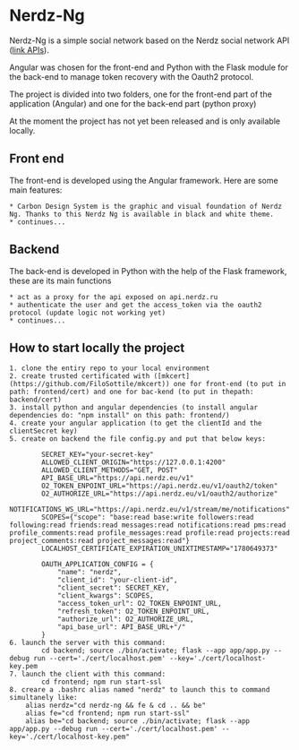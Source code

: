 # Nerdz-Ng

Nerdz-Ng is a simple social network based on the Nerdz social network API ([link APIs](https://api.nerdz.eu/docs])).

Angular was chosen for the front-end and Python with the Flask module for the back-end to manage token recovery with the Oauth2 protocol.

The project is divided into two folders, one for the front-end part of the application (Angular) and one for the back-end part (python proxy)

At the moment the project has not yet been released and is only available locally.

## Front end
The front-end is developed using the Angular framework. Here are some main features:

    * Carbon Design System is the graphic and visual foundation of Nerdz Ng. Thanks to this Nerdz Ng is available in black and white theme.
    * continues...

## Backend
The back-end is developed in Python with the help of the Flask framework, these are its main functions

    * act as a proxy for the api exposed on api.nerdz.ru
    * authenticate the user and get the access_token via the oauth2 protocol (update logic not working yet)
    * continues...

## How to start locally the project
    1. clone the entiry repo to your local environment
    2. create trusted certificated with ([mkcert](https://github.com/FiloSottile/mkcert)) one for front-end (to put in path: frontend/cert) and one for bac-kend (to put in thepath: backend/cert)
    3. install python and angular dependencies (to install angular dependencies do: "npm install" on this path: frontend/)
    4. create your angular application (to get the clientId and the clientSecret key)
    5. create on backend the file config.py and put that below keys:

            SECRET_KEY="your-secret-key"
            ALLOWED_CLIENT_ORIGIN="https://127.0.0.1:4200"
            ALLOWED_CLIENT_METHODS="GET, POST"
            API_BASE_URL="https://api.nerdz.eu/v1"
            O2_TOKEN_ENPOINT_URL="https://api.nerdz.eu/v1/oauth2/token"
            O2_AUTHORIZE_URL="https://api.nerdz.eu/v1/oauth2/authorize"
            NOTIFICATIONS_WS_URL="https://api.nerdz.eu/v1/stream/me/notifications"
            SCOPES={"scope": "base:read base:write followers:read following:read friends:read messages:read notifications:read pms:read profile_comments:read profile_messages:read profile:read projects:read project_comments:read project_messages:read"}
            LOCALHOST_CERTIFICATE_EXPIRATION_UNIXTIMESTAMP="1780649373"

            OAUTH_APPLICATION_CONFIG = {
                "name": "nerdz",
                "client_id": "your-client-id",
                "client_secret": SECRET_KEY,
                "client_kwargs": SCOPES,
                "access_token_url": O2_TOKEN_ENPOINT_URL,
                "refresh_token": O2_TOKEN_ENPOINT_URL,
                "authorize_url": O2_AUTHORIZE_URL,
                "api_base_url": API_BASE_URL+"/"
            }
    6. launch the server with this command:
            cd backend; source ./bin/activate; flask --app app/app.py --debug run --cert='./cert/localhost.pem' --key='./cert/localhost-key.pem
    7. launch the client with this command:
            cd frontend; npm run start-ssl
    8. creare a .bashrc alias named "nerdz" to launch this to command simultanely like:
        alias nerdz="cd nerdz-ng && fe & cd .. && be"
        alias fe="cd frontend; npm run start-ssl"
        alias be="cd backend; source ./bin/activate; flask --app app/app.py --debug run --cert='./cert/localhost.pem' --key='./cert/localhost-key.pem"
